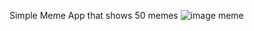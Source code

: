Simple Meme App that shows 50 memes 
![image meme](https://github.com/user-attachments/assets/03f28e27-83bb-475b-9dd0-0cd6a2d16ce5)
